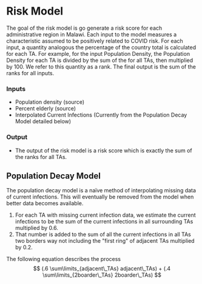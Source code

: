 # Risk Model

The goal of the risk model is go generate a risk score for each administrative region in Malawi.  Each input to the model measures a characteristic assumed to be positively related to COVID risk.  For each input, a quantity analogous the percentage of the country total is calculated for each TA.  For example, for the input Population Density, the Population Density for each TA is divided by the sum of the for all TAs, then multiplied by 100.  We refer to this quantity as a rank.  The final output is the sum of the ranks for all inputs.

### Inputs

- Population density (source)
- Percent elderly (source)
- Interpolated Current Infections (Currently from the Population Decay Model detailed below)

### Output

- The output of the risk model is a risk score which is exactly the sum of the ranks for all TAs.

## Population Decay Model

The population decay model is a naïve method of interpolating missing data of current infections.  This will eventually be removed from the model when better data becomes available.  

1. For each TA with missing current infection data, we estimate the current infections to be the sum of the current infections in all surrounding TAs multiplied by 0.6.
2. That number is added to the sum of all the current infections in all TAs two borders way not including the "first ring" of adjacent TAs multiplied by 0.2.

The following equation describes the process
$$
(.6 \sum\limits_{adjacent\_TAs} adjacent\_TAs) + (.4 \sum\limits_{2boarder\_TAs} 2boarder\_TAs)
$$


